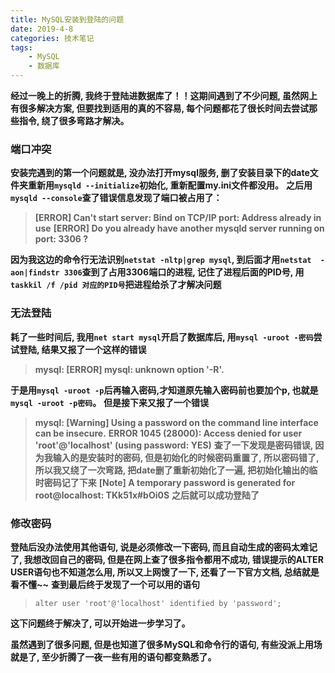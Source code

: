 ```yaml
---
title: MySQL安装到登陆的问题
date: 2019-4-8
categories: 技术笔记
tags:
    - MySQL
    - 数据库
---
```


**经过一晚上的折腾, 我终于登陆进数据库了！！这期间遇到了不少问题, 虽然网上有很多解决方案, 但要找到适用的真的不容易, 每个问题都花了很长时间去尝试那些指令, 绕了很多弯路才解决。**
<!--more-->
### 端口冲突

**安装完遇到的第一个问题就是, 没办法打开mysql服务, 删了安装目录下的date文件夹重新用`mysqld --initialize`初始化, 重新配置my.ini文件都没用。**
**之后用`mysqld --console`查了错误信息发现了端口被占用了：**
>**[ERROR] Can't start server: Bind on TCP/IP port: Address already in use**
>**[ERROR] Do you already have another mysqld server running on port: 3306 ?**

**因为我这边的命令行无法识别`netstat -nltp|grep mysql`, 到后面才用`netstat  -aon|findstr 3306`查到了占用3306端口的进程, 记住了进程后面的PID号, 用`taskkil /f /pid 对应的PID号`把进程给杀了才解决问题**

### 无法登陆

**耗了一些时间后, 我用`net start mysql`开启了数据库后, 用`mysql -uroot -密码`尝试登陆, 结果又报了一个这样的错误**
>**mysql: [ERROR] mysql: unknown option '-R'.**

**于是用`mysql -uroot -p`后再输入密码,才知道原先输入密码前也要加个p, 也就是`mysql -uroot -p密码`。**
**但是接下来又报了一个错误**
>**mysql: [Warning] Using a password on the command line interface can be insecure.**
>**ERROR 1045 (28000): Access denied for user 'root'@'localhost' (using password: YES)**
**查了一下发现是密码错误, 因为我输入的是安装时的密码, 但是初始化的时候密码重置了, 所以密码错了, 所以我又绕了一次弯路, 把date删了重新初始化了一遍, 把初始化输出的临时密码记了下来**
>**[Note] A temporary password is generated for root@localhost: TKk51x#bOi0S**
**之后就可以成功登陆了**

### 修改密码

**登陆后没办法使用其他语句, 说是必须修改一下密码, 而且自动生成的密码太难记了, 我想改回自己的密码, 但是在网上查了很多指令都用不成功, 错误提示的ALTER USER语句也不知道怎么用, 所以又上网馊了一下, 还看了一下官方文档, 总结就是看不懂~~**
**查到最后终于发现了一个可以用的语句**
>`alter user 'root'@'localhost' identified by 'password';`

**这下问题终于解决了, 可以开始进一步学习了。**

**虽然遇到了很多问题, 但是也知道了很多MySQL和命令行的语句, 有些没派上用场就是了, 至少折腾了一夜一些有用的语句都变熟悉了。**
